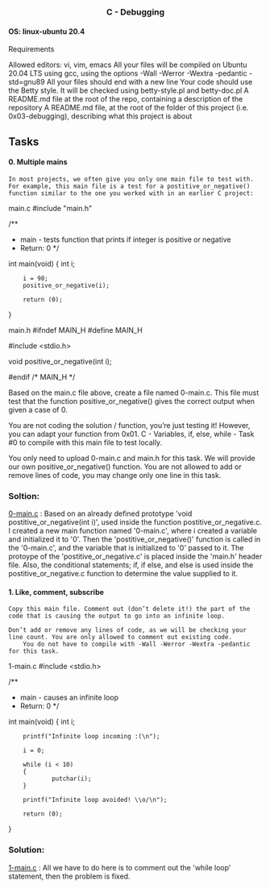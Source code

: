 ### <div align="center">C - Debugging</div>

#### OS: linux-ubuntu 20.4

Requirements

Allowed editors: vi, vim, emacs
All your files will be compiled on Ubuntu 20.04 LTS using gcc, using the options -Wall -Werror -Wextra -pedantic -std=gnu89
All your files should end with a new line
Your code should use the Betty style. It will be checked using betty-style.pl and betty-doc.pl
A README.md file at the root of the repo, containing a description of the repository
A README.md file, at the root of the folder of this project (i.e. 0x03-debugging), describing what this project is about


## Tasks

#### 0. Multiple mains

	In most projects, we often give you only one main file to test with. For example, this main file is a test for a postitive_or_negative() function similar to the one you worked with in an earlier C project:

main.c
#include "main.h"

/**
* main - tests function that prints if integer is positive or negative
* Return: 0
*/

int main(void)
{
        int i;

        i = 98;
        positive_or_negative(i);

        return (0);
}

main.h
#ifndef MAIN_H
#define MAIN_H

#include <stdio.h>

void positive_or_negative(int i);

#endif /* MAIN_H */

Based on the main.c file above, create a file named 0-main.c. This file must test that the function positive_or_negative() gives the correct output when given a case of 0.

You are not coding the solution / function, you’re just testing it! However, you can adapt your function from 0x01. C - Variables, if, else, while - Task #0 to compile with this main file to test locally.

You only need to upload 0-main.c and main.h for this task. We will provide our own positive_or_negative() function.
You are not allowed to add or remove lines of code, you may change only one line in this task.

### Soltion:

[0-main.c](https://github.com/mideactive/alx-low_level_programming/blob/master/0x03-debugging/0-main.c) : Based on an already defined prototype 'void postitive_or_negative(int i)', used inside the function postitive_or_negative.c. I created a new main function named '0-main.c', where i created a variable and initialized it to '0'. Then the 'postitive_or_negative()' function is called in the '0-main.c', and the variable that is initialized to '0' passed to it. The protoype of the 'postitive_or_negative.c' is placed inside the 'main.h' header file. Also, the conditional statements; if, if else, and else is used inside the postitive_or_negative.c function to determine the value supplied to it.



#### 1. Like, comment, subscribe

	Copy this main file. Comment out (don’t delete it!) the part of the code that is causing the output to go into an infinite loop.

	Don’t add or remove any lines of code, as we will be checking your line count. You are only allowed to comment out existing code.
		You do not have to compile with -Wall -Werror -Wextra -pedantic for this task.

1-main.c
#include <stdio.h>

/**
* main - causes an infinite loop
* Return: 0
*/

int main(void)
{
        int i;

        printf("Infinite loop incoming :(\n");

        i = 0;

        while (i < 10)
        {
                putchar(i);
        }

        printf("Infinite loop avoided! \\o/\n");

        return (0);
}

### Solution:

[1-main.c](https://github.com/mideactive/alx-low_level_programming/blob/master/0x03-debugging/1-main.c) :  All we have to do here is to comment out the 'while loop' statement, then the problem is fixed.



